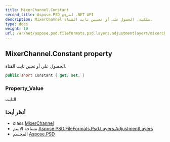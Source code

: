 ```yaml
---
title: MixerChannel.Constant
second_title: Aspose.PSD لمرجع .NET API
description: MixerChannel ملكية. الحصول على أو تعيين ثابت القناة.
type: docs
weight: 10
url: /ar/net/aspose.psd.fileformats.psd.layers.adjustmentlayers/mixerchannel/constant/
---
```

## MixerChannel.Constant property

الحصول على أو تعيين ثابت القناة.

```csharp
public short Constant { get; set; }
```

### Property_Value

الثابت .

### أنظر أيضا

* class [MixerChannel](../)
* مساحة الاسم [Aspose.PSD.FileFormats.Psd.Layers.AdjustmentLayers](../../mixerchannel/)
* المجسم [Aspose.PSD](../../../)


